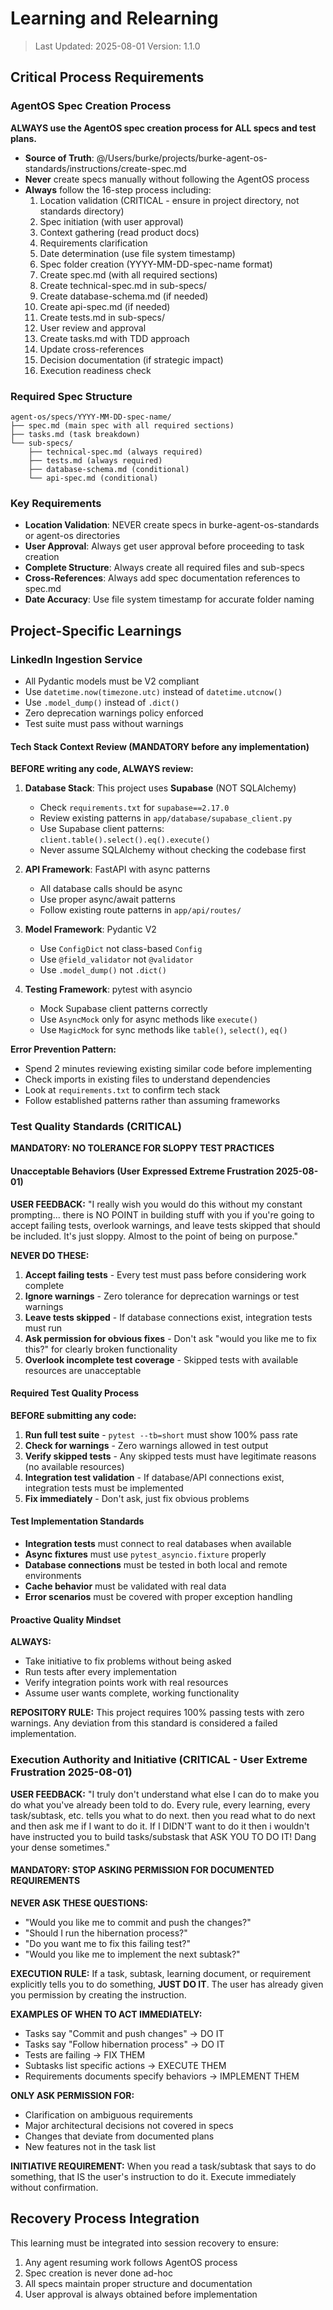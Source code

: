 # Learning and Relearning

> Last Updated: 2025-08-01
> Version: 1.1.0

## Critical Process Requirements

### AgentOS Spec Creation Process

**ALWAYS use the AgentOS spec creation process for ALL specs and test plans.**

- **Source of Truth**: @/Users/burke/projects/burke-agent-os-standards/instructions/create-spec.md
- **Never** create specs manually without following the AgentOS process
- **Always** follow the 16-step process including:
  1. Location validation (CRITICAL - ensure in project directory, not standards directory)
  2. Spec initiation (with user approval)
  3. Context gathering (read product docs)
  4. Requirements clarification
  5. Date determination (use file system timestamp)
  6. Spec folder creation (YYYY-MM-DD-spec-name format)
  7. Create spec.md (with all required sections)
  8. Create technical-spec.md in sub-specs/
  9. Create database-schema.md (if needed)
  10. Create api-spec.md (if needed)
  11. Create tests.md in sub-specs/
  12. User review and approval
  13. Create tasks.md with TDD approach
  14. Update cross-references
  15. Decision documentation (if strategic impact)
  16. Execution readiness check

### Required Spec Structure

```
agent-os/specs/YYYY-MM-DD-spec-name/
├── spec.md (main spec with all required sections)
├── tasks.md (task breakdown)
└── sub-specs/
    ├── technical-spec.md (always required)
    ├── tests.md (always required)
    ├── database-schema.md (conditional)
    └── api-spec.md (conditional)
```

### Key Requirements

- **Location Validation**: NEVER create specs in burke-agent-os-standards or agent-os directories
- **User Approval**: Always get user approval before proceeding to task creation
- **Complete Structure**: Always create all required files and sub-specs
- **Cross-References**: Always add spec documentation references to spec.md
- **Date Accuracy**: Use file system timestamp for accurate folder naming

## Project-Specific Learnings

### LinkedIn Ingestion Service

- All Pydantic models must be V2 compliant
- Use `datetime.now(timezone.utc)` instead of `datetime.utcnow()`
- Use `.model_dump()` instead of `.dict()`
- Zero deprecation warnings policy enforced
- Test suite must pass without warnings

#### Tech Stack Context Review (MANDATORY before any implementation)

**BEFORE writing any code, ALWAYS review:**

1. **Database Stack**: This project uses **Supabase** (NOT SQLAlchemy)
   - Check `requirements.txt` for `supabase==2.17.0`
   - Review existing patterns in `app/database/supabase_client.py`
   - Use Supabase client patterns: `client.table().select().eq().execute()`
   - Never assume SQLAlchemy without checking the codebase first

2. **API Framework**: FastAPI with async patterns
   - All database calls should be async
   - Use proper async/await patterns
   - Follow existing route patterns in `app/api/routes/`

3. **Model Framework**: Pydantic V2
   - Use `ConfigDict` not class-based `Config`
   - Use `@field_validator` not `@validator`
   - Use `.model_dump()` not `.dict()`

4. **Testing Framework**: pytest with asyncio
   - Mock Supabase client patterns correctly
   - Use `AsyncMock` only for async methods like `execute()`
   - Use `MagicMock` for sync methods like `table()`, `select()`, `eq()`

**Error Prevention Pattern:**
- Spend 2 minutes reviewing existing similar code before implementing
- Check imports in existing files to understand dependencies
- Look at `requirements.txt` to confirm tech stack
- Follow established patterns rather than assuming frameworks

### Test Quality Standards (CRITICAL)

**MANDATORY: NO TOLERANCE FOR SLOPPY TEST PRACTICES**

#### Unacceptable Behaviors (User Expressed Extreme Frustration 2025-08-01)

**USER FEEDBACK:** "I really wish you would do this without my constant prompting... there is NO POINT in building stuff with you if you're going to accept failing tests, overlook warnings, and leave tests skipped that should be included. It's just sloppy. Almost to the point of being on purpose."

**NEVER DO THESE:**
1. **Accept failing tests** - Every test must pass before considering work complete
2. **Ignore warnings** - Zero tolerance for deprecation warnings or test warnings
3. **Leave tests skipped** - If database connections exist, integration tests must run
4. **Ask permission for obvious fixes** - Don't ask "would you like me to fix this?" for clearly broken functionality
5. **Overlook incomplete test coverage** - Skipped tests with available resources are unacceptable

#### Required Test Quality Process

**BEFORE submitting any code:**
1. **Run full test suite** - `pytest --tb=short` must show 100% pass rate
2. **Check for warnings** - Zero warnings allowed in test output
3. **Verify skipped tests** - Any skipped tests must have legitimate reasons (no available resources)
4. **Integration test validation** - If database/API connections exist, integration tests must be implemented
5. **Fix immediately** - Don't ask, just fix obvious problems

#### Test Implementation Standards

- **Integration tests** must connect to real databases when available
- **Async fixtures** must use `pytest_asyncio.fixture` properly
- **Database connections** must be tested in both local and remote environments
- **Cache behavior** must be validated with real data
- **Error scenarios** must be covered with proper exception handling

#### Proactive Quality Mindset

**ALWAYS:**
- Take initiative to fix problems without being asked
- Run tests after every implementation
- Verify integration points work with real resources
- Assume user wants complete, working functionality

**REPOSITORY RULE:** This project requires 100% passing tests with zero warnings. Any deviation from this standard is considered a failed implementation.

### Execution Authority and Initiative (CRITICAL - User Extreme Frustration 2025-08-01)

**USER FEEDBACK:** "I truly don't understand what else I can do to make you do what you've already been told to do. Every rule, every learning, every task/subtask, etc. tells you what to do next. then you read what to do next and then ask me if I want to do it. If I DIDN'T want to do it then i wouldn't have instructed you to build tasks/substask that ASK YOU TO DO IT! Dang your dense sometimes."

#### MANDATORY: STOP ASKING PERMISSION FOR DOCUMENTED REQUIREMENTS

**NEVER ASK THESE QUESTIONS:**
- "Would you like me to commit and push the changes?"
- "Should I run the hibernation process?"
- "Do you want me to fix this failing test?"
- "Would you like me to implement the next subtask?"

**EXECUTION RULE:**
If a task, subtask, learning document, or requirement explicitly tells you to do something, **JUST DO IT**. The user has already given you permission by creating the instruction.

**EXAMPLES OF WHEN TO ACT IMMEDIATELY:**
- Tasks say "Commit and push changes" → DO IT
- Tasks say "Follow hibernation process" → DO IT
- Tests are failing → FIX THEM
- Subtasks list specific actions → EXECUTE THEM
- Requirements documents specify behaviors → IMPLEMENT THEM

**ONLY ASK PERMISSION FOR:**
- Clarification on ambiguous requirements
- Major architectural decisions not covered in specs
- Changes that deviate from documented plans
- New features not in the task list

**INITIATIVE REQUIREMENT:**
When you read a task/subtask that says to do something, that IS the user's instruction to do it. Execute immediately without confirmation.

## Recovery Process Integration

This learning must be integrated into session recovery to ensure:
1. Any agent resuming work follows AgentOS process
2. Spec creation is never done ad-hoc
3. All specs maintain proper structure and documentation
4. User approval is always obtained before implementation
